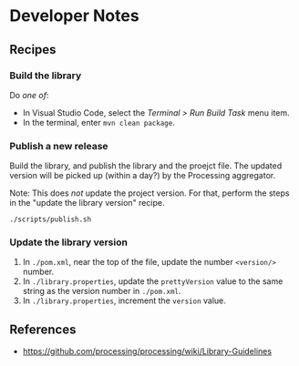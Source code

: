 # Developer Notes

## Recipes

### Build the library

Do *one of*:

- In Visual Studio Code, select the *Terminal > Run Build Task* menu item.
- In the terminal, enter `mvn clean package`.

### Publish a new release

Build the library, and publish the library and the proejct file. The updated
version will be picked up (within a day?) by the Processing aggregator.

Note: This does *not* update the project version. For that, perform the steps in
the "update the library version" recipe.

`./scripts/publish.sh`

### Update the library version

1. In `./pom.xml`, near the top of the file, update the number `<version/>`
   number.
2. In `./library.properties`, update the `prettyVersion` value to the same
   string as the version number in `./pom.xml`.
3. In `./library.properties`, increment the `version` value.

## References

- <https://github.com/processing/processing/wiki/Library-Guidelines>

